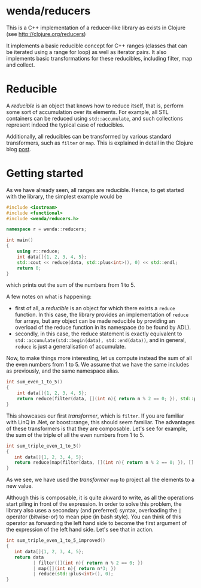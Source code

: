 # wenda/reducers

This is a C++ implementation of a reducer-like library as exists in Clojure (see http://clojure.org/reducers)

It implements a basic reducible concept for C++ ranges (classes that can be iterated using a range for loop) as well as iterator pairs. It also implements basic transformations for these reducibles, including filter, map and collect.

# Reducible

A _reducible_ is an object that knows how to reduce itself, that is, perform some sort of accumulation over its elements. For example, all STL containers can be reduced using `std::accumulate`, and such collections represent indeed the typical case of reducibles. 

Additionally, all reducibles can be transformed by various standard transformers, such as `filter` or `map`. This is explained in detail in the Clojure blog [post](http://clojure.com/blog/2012/05/08/reducers-a-library-and-model-for-collection-processing.html).

# Getting started

As we have already seen, all ranges are reducible. Hence, to get started with the library, the simplest example would be
```c++
#include <iostream>
#include <functional>
#include <wenda/reducers.h>

namespace r = wenda::reducers;

int main()
{
    using r::reduce;
    int data[]{1, 2, 3, 4, 5};
	std::cout << reduce(data, std::plus<int>(), 0) << std::endl;
	return 0;
}
```
which prints out the sum of the numbers from 1 to 5.

A few notes on what is happening:
- first of all, a _reducible_ is an object for which there exists a `reduce` function. In this case, the library provides an implementation of `reduce` for arrays, but any object can be made reducible by providing an overload of the reduce function in its namespace (to be found by ADL).
- secondly, in this case, the reduce statement is exactly equivalent to `std::accumulate(std::begin(data), std::end(data))`, and in general, `reduce` is just a generalisation of accumulate.

Now, to make things more interesting, let us compute instead the sum of all the even numbers from 1 to 5. We assume that we have the same includes as previously, and the same namespace alias.
```c++
int sum_even_1_to_5()
{
    int data[]{1, 2, 3, 4, 5};
	return reduce(filter(data, [](int n){ return n % 2 == 0; }), std::plus<int>(), 0);
}
```
This showcases our first _transformer_, which is `filter`. If you are familiar with LinQ in .Net, or boost::range, this should seem familiar. The advantages of these transformers is that they are composable. Let's see for example, the sum of the triple of all the even numbers from 1 to 5.
```c++
int sum_triple_even_1_to_5()
{
   int data[]{1, 2, 3, 4, 5};
   return reduce(map(filter(data, [](int n){ return n % 2 == 0; }), [](int n){ return n*3; }), std::plus<int>(), 0);
}
```
As we see, we have used the _transformer_ `map` to project all the elements to a new value.

Although this is composable, it is quite akward to write, as all the operations start piling in front of the expression. In order to solve this problem, the library also uses a secondary (and preferred) syntax, overloading the `|` operator (bitwise-or) to mean pipe (in bash style). You can think of this operator as forwarding the left hand side to become the first argument of the expression of the left hand side. Let's see that in action.
```c++
int sum_triple_even_1_to_5_improved()
{
   int data[]{1, 2, 3, 4, 5};
   return data
          | filter([](int n){ return n % 2 == 0; })
		  | map([](int n){ return n*3; })
		  | reduce(std::plus<int>(), 0);
}
```
